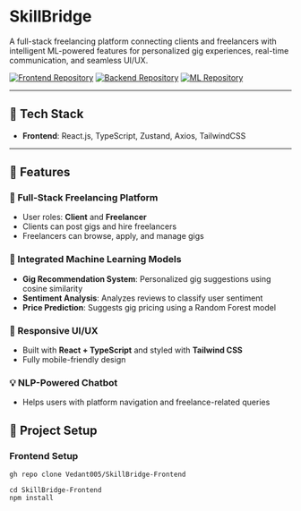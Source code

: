 # SkillBridge

A full-stack freelancing platform connecting clients and freelancers with intelligent ML-powered features for personalized gig experiences, real-time communication, and seamless UI/UX.

[![Frontend Repository](https://img.shields.io/badge/GitHub-Frontend-blue?logo=github)](https://github.com/Vedant005/SkillBridge-Frontend)
[![Backend Repository](https://img.shields.io/badge/GitHub-Backend-blue?logo=github)](https://github.com/Vedant005/SkillBridge-Backend)
[![ML Repository](https://img.shields.io/badge/GitHub-ML-blue?logo=github)](https://github.com/Vedant005/Skillbridge-ML)

---

## 🚀 Tech Stack

- **Frontend**: React.js, TypeScript, Zustand, Axios, TailwindCSS

---

## 🌟 Features

### 🔗 Full-Stack Freelancing Platform

- User roles: **Client** and **Freelancer**
- Clients can post gigs and hire freelancers
- Freelancers can browse, apply, and manage gigs

### 🤖 Integrated Machine Learning Models

- **Gig Recommendation System**: Personalized gig suggestions using cosine similarity
- **Sentiment Analysis**: Analyzes reviews to classify user sentiment
- **Price Prediction**: Suggests gig pricing using a Random Forest model

### 📱 Responsive UI/UX

- Built with **React + TypeScript** and styled with **Tailwind CSS**
- Fully mobile-friendly design

### 💡 NLP-Powered Chatbot

- Helps users with platform navigation and freelance-related queries

## 📁 Project Setup

### Frontend Setup

```
gh repo clone Vedant005/SkillBridge-Frontend
```

```
cd SkillBridge-Frontend
npm install
```
